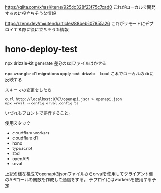 https://qiita.com/xYasi/items/925dc328f23f75c7cad0
これがローカルで開発するのに役立ちそうな情報

https://zenn.dev/moutend/articles/88beb607855a26
これがリモートにデプロイする際に役に立ちそうな情報
# hono-deploy-test


npx drizzle-kit generate
差分のsqlファイルはかせる

npx wrangler d1 migrations apply test-drizzle --local
これでローカルのdbに反映する



スキーマの変更をしたら
```
curl http://localhost:8787/openapi.json > openapi.json
npx orval --config orval.config.ts
```

いづれもフロントで実行すること。

使用スタック
* cloudflare workers
* cloudflare d1
* hono
* typescript
* zod
* openAPI
* orval

上記の様な構成でopenapiのjsonファイルからorvalを使用してクライアント側のAPIコールの関数を作成して通信をする。
デプロイにはworkersを使用する予定

